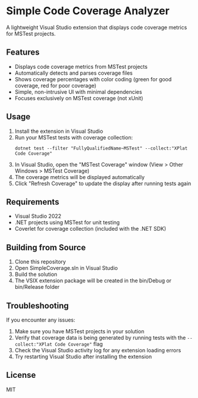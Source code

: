 # Simple Code Coverage Analyzer

A lightweight Visual Studio extension that displays code coverage metrics for MSTest projects.

## Features

- Displays code coverage metrics from MSTest projects
- Automatically detects and parses coverage files
- Shows coverage percentages with color coding (green for good coverage, red for poor coverage)
- Simple, non-intrusive UI with minimal dependencies
- Focuses exclusively on MSTest coverage (not xUnit)

## Usage

1. Install the extension in Visual Studio
2. Run your MSTest tests with coverage collection:
   ```
   dotnet test --filter "FullyQualifiedName~MSTest" --collect:"XPlat Code Coverage"
   ```
3. In Visual Studio, open the "MSTest Coverage" window (View > Other Windows > MSTest Coverage)
4. The coverage metrics will be displayed automatically
5. Click "Refresh Coverage" to update the display after running tests again

## Requirements

- Visual Studio 2022
- .NET projects using MSTest for unit testing
- Coverlet for coverage collection (included with the .NET SDK)

## Building from Source

1. Clone this repository
2. Open SimpleCoverage.sln in Visual Studio
3. Build the solution
4. The VSIX extension package will be created in the bin/Debug or bin/Release folder

## Troubleshooting

If you encounter any issues:

1. Make sure you have MSTest projects in your solution
2. Verify that coverage data is being generated by running tests with the `--collect:"XPlat Code Coverage"` flag
3. Check the Visual Studio activity log for any extension loading errors
4. Try restarting Visual Studio after installing the extension

## License

MIT
